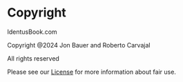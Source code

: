 # Copyright

IdentusBook.com

Copyright @2024 Jon Bauer and Roberto Carvajal

All rights reserved

Please see our [License](license.md) for more information about fair use.